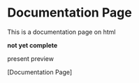 # Documentation Page
This is a documentation page on html

**not yet complete**

present preview

[Documentation Page]
